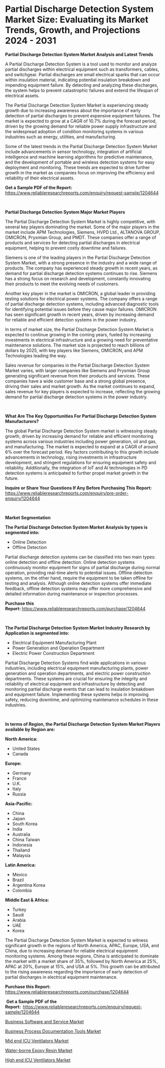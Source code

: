 <p><h1>Partial Discharge Detection System Market Size: Evaluating its Market Trends, Growth, and Projections 2024 - 2031</h1></p><p><strong>Partial Discharge Detection System Market Analysis and Latest Trends</strong></p>
<p><p>A Partial Discharge Detection System is a tool used to monitor and analyze partial discharges within electrical equipment such as transformers, cables, and switchgear. Partial discharges are small electrical sparks that can occur within insulation material, indicating potential insulation breakdown and impending equipment failure. By detecting and analyzing these discharges, the system helps to prevent catastrophic failures and extend the lifespan of electrical assets.</p><p>The Partial Discharge Detection System Market is experiencing steady growth due to increasing awareness about the importance of early detection of partial discharges to prevent expensive equipment failures. The market is expected to grow at a CAGR of 10.7% during the forecast period, driven by the growing demand for reliable power supply infrastructure and the widespread adoption of condition monitoring systems in various industries such as energy, utilities, and manufacturing.</p><p>Some of the latest trends in the Partial Discharge Detection System Market include advancements in sensor technology, integration of artificial intelligence and machine learning algorithms for predictive maintenance, and the development of portable and wireless detection systems for easy deployment and monitoring. These trends are expected to drive further growth in the market as companies focus on improving the efficiency and reliability of their electrical assets.</p></p>
<p><strong>Get a Sample PDF of the Report:&nbsp;</strong> <a href="https://www.reliableresearchreports.com/enquiry/request-sample/1204644">https://www.reliableresearchreports.com/enquiry/request-sample/1204644</a></p>
<p>&nbsp;</p>
<p><strong>Partial Discharge Detection System Major Market Players</strong></p>
<p><p>The Partial Discharge Detection System Market is highly competitive, with several key players dominating the market. Some of the major players in the market include APM Technologies, Siemens, HVPD Ltd., ALTANOVA GROUP, OMICRON, Prysmian Group, and PMDT. These companies offer a range of products and services for detecting partial discharges in electrical equipment, helping to prevent costly downtime and failures.</p><p>Siemens is one of the leading players in the Partial Discharge Detection System Market, with a strong presence in the industry and a wide range of products. The company has experienced steady growth in recent years, as demand for partial discharge detection systems continues to rise. Siemens has a strong focus on research and development, constantly innovating their products to meet the evolving needs of customers.</p><p>Another key player in the market is OMICRON, a global leader in providing testing solutions for electrical power systems. The company offers a range of partial discharge detection systems, including advanced diagnostic tools for identifying potential issues before they cause major failures. OMICRON has seen significant growth in recent years, driven by increasing demand for reliable and efficient detection systems in the power industry.</p><p>In terms of market size, the Partial Discharge Detection System Market is expected to continue growing in the coming years, fueled by increasing investments in electrical infrastructure and a growing need for preventative maintenance solutions. The market size is projected to reach billions of dollars by 2025, with key players like Siemens, OMICRON, and APM Technologies leading the way.</p><p>Sales revenue for companies in the Partial Discharge Detection System Market varies, with larger companies like Siemens and Prysmian Group generating significant revenue from their products and services. These companies have a wide customer base and a strong global presence, driving their sales and market growth. As the market continues to expand, sales revenue for key players is expected to increase, reflecting the growing demand for partial discharge detection systems in the power industry.</p></p>
<p>&nbsp;</p>
<p><strong>What Are The Key Opportunities For Partial Discharge Detection System Manufacturers?</strong></p>
<p><p>The global Partial Discharge Detection System market is witnessing steady growth, driven by increasing demand for reliable and efficient monitoring systems across various industries including power generation, oil and gas, and manufacturing. The market is expected to expand at a CAGR of around 6% over the forecast period. Key factors contributing to this growth include advancements in technology, rising investments in infrastructure development, and stringent regulations for ensuring equipment safety and reliability. Additionally, the integration of IoT and AI technologies in PD detection systems is anticipated to further propel market growth in the future.</p></p>
<p><strong>Inquire or Share Your Questions If Any Before Purchasing This Report:</strong> <a href="https://www.reliableresearchreports.com/enquiry/pre-order-enquiry/1204644">https://www.reliableresearchreports.com/enquiry/pre-order-enquiry/1204644</a></p>
<p>&nbsp;</p>
<p><strong>Market Segmentation</strong></p>
<p><strong>The Partial Discharge Detection System Market Analysis by types is segmented into:</strong></p>
<p><ul><li>Online Detection</li><li>Offline Detection</li></ul></p>
<p><p>Partial discharge detection systems can be classified into two main types: online detection and offline detection. Online detection systems continuously monitor equipment for signs of partial discharge during normal operation, providing real-time alerts to potential issues. Offline detection systems, on the other hand, require the equipment to be taken offline for testing and analysis. Although online detection systems offer immediate feedback, offline detection systems may offer more comprehensive and detailed information during maintenance or inspection processes.</p></p>
<p><strong>Purchase this Report:&nbsp;</strong><a href="https://www.reliableresearchreports.com/purchase/1204644">https://www.reliableresearchreports.com/purchase/1204644</a></p>
<p>&nbsp;</p>
<p><strong>The Partial Discharge Detection System Market Industry Research by Application is segmented into:</strong></p>
<p><ul><li>Electrical Equipment Manufacturing Plant</li><li>Power Generation and Operation Department</li><li>Electric Power Construction Department</li></ul></p>
<p><p>Partial Discharge Detection Systems find wide applications in various industries, including electrical equipment manufacturing plants, power generation and operation departments, and electric power construction departments. These systems are crucial for ensuring the integrity and reliability of electrical equipment and infrastructure by detecting and monitoring partial discharge events that can lead to insulation breakdown and equipment failure. Implementing these systems helps in improving safety, reducing downtime, and optimizing maintenance schedules in these industries.</p></p>
<p>&nbsp;</p>
<p><strong>In terms of Region, the Partial Discharge Detection System Market Players available by Region are:</strong></p>
<p>
    <p> <strong> North America: </strong>
        <ul>
            <li>United States</li>
            <li>Canada</li>
        </ul>
        </p> 
    <p> <strong> Europe: </strong>
        <ul>
            <li>Germany</li>
            <li>France</li>
            <li>U.K.</li>
            <li>Italy</li>
            <li>Russia</li>
        </ul>
        </p> 
    <p> <strong> Asia-Pacific: </strong>
        <ul>
            <li>China</li>
            <li>Japan</li>
            <li>South Korea</li>
            <li>India</li>
            <li>Australia</li>
            <li>China Taiwan</li>
            <li>Indonesia</li>
            <li>Thailand</li>
            <li>Malaysia</li>
        </ul>
        </p> 
    <p> <strong> Latin America: </strong>
        <ul>
            <li>Mexico</li>
            <li>Brazil</li>
            <li>Argentina Korea</li>
            <li>Colombia</li>
        </ul>
        </p> 
    <p> <strong> Middle East & Africa: </strong>
        <ul>
            <li>Turkey</li>
            <li>Saudi</li>
            <li>Arabia</li>
            <li>UAE</li>
            <li>Korea</li>
        </ul>
    </p>
    </p>
<p><p>The Partial Discharge Detection System Market is expected to witness significant growth in the regions of North America, APAC, Europe, USA, and China, due to increasing demand for reliable electrical equipment monitoring systems. Among these regions, China is anticipated to dominate the market with a market share of 35%, followed by North America at 25%, APAC at 20%, Europe at 15%, and USA at 5%. This growth can be attributed to the rising awareness regarding the importance of early detection of partial discharges in electrical equipment maintenance.</p></p>
<p><strong>Purchase this Report: </strong><a href="https://www.reliableresearchreports.com/purchase/1204644">https://www.reliableresearchreports.com/purchase/1204644</a></p>
<p>&nbsp;<strong>Get a Sample PDF of the Report:&nbsp;&nbsp;</strong><a href="https://www.reliableresearchreports.com/enquiry/request-sample/1204644">https://www.reliableresearchreports.com/enquiry/request-sample/1204644</a></p>
<p><strong></strong></p>
<p><p><a href="https://issuu.com/reportprime-2/docs/business-software-and-service-market-size-2030.ppt">Business Software and Service Market</a></p><p><a href="https://github.com/fiixsa/Market-Research-Report-List-1/blob/main/business-process-documentation-tools-market.md">Business Process Documentation Tools Market</a></p><p><a href="https://medium.com/@caylawisoky8698/mid-end-icu-ventilators-market-size-and-market-trends-complete-industry-overview-2024-to-2031-c884f0fa1966">Mid end ICU Ventilators Market</a></p><p><a href="https://issuu.com/reportprime-2/docs/water-borne-epoxy-resin-market-size-2030.pptx">Water-borne Epoxy Resin Market</a></p><p><a href="https://medium.com/@caylawisoky8698/high-end-icu-ventilators-market-size-and-market-trends-complete-industry-overview-2024-to-2031-409bd14df98e">High end ICU Ventilators Market</a></p></p>